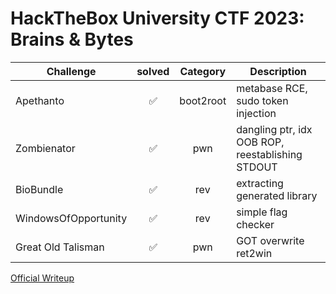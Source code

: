 # HackTheBox University CTF 2023: Brains & Bytes 

| Challenge | solved | Category | Description | 
| --- | :---: | :---: | --- |
| Apethanto | ✅ | boot2root | metabase RCE, sudo token injection |
| Zombienator | ✅ | pwn | dangling ptr, idx OOB ROP, reestablishing STDOUT |
| BioBundle | ✅ | rev | extracting generated library |
| WindowsOfOpportunity  | ✅ | rev | simple flag checker |
| Great Old Talisman | ✅ | pwn | GOT overwrite ret2win |

[Official Writeup](https://github.com/hackthebox/uni-ctf-2023/tree/main)